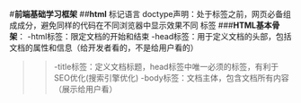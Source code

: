 #**前端基础学习框架**
##**html**
标记语言
doctype声明：处于标签之前，网页必备组成成分，避免同样的代码在不同浏览器中显示效果不同
标签
###**HTML基本骨架**：
-html标签：限定文档的开始和结束
-head标签：用于定义文档的头部，包括文档的属性和信息（给开发者看的，不是给用户看的）
>>-title标签：定义文档标题，head标签中唯一必须的标签，有利于SEO优化(搜索引擎优化)
-body标签：文档主体，包含文档所有内容（展示给用户看）